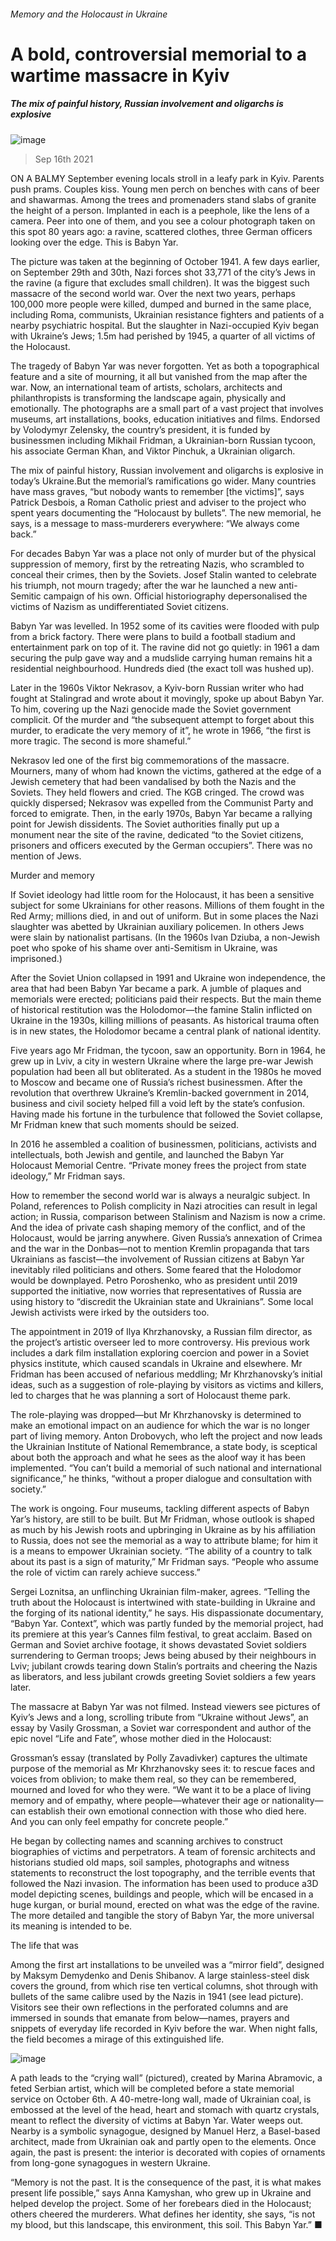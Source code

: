 ###### Memory and the Holocaust in Ukraine
# A bold, controversial memorial to a wartime massacre in Kyiv 
##### The mix of painful history, Russian involvement and oligarchs is explosive 
![image](images/20210918_BKP001_0.jpg) 
> Sep 16th 2021 
ON A BALMY September evening locals stroll in a leafy park in Kyiv. Parents push prams. Couples kiss. Young men perch on benches with cans of beer and shawarmas. Among the trees and promenaders stand slabs of granite the height of a person. Implanted in each is a peephole, like the lens of a camera. Peer into one of them, and you see a colour photograph taken on this spot 80 years ago: a ravine, scattered clothes, three German officers looking over the edge. This is Babyn Yar.
The picture was taken at the beginning of October 1941. A few days earlier, on September 29th and 30th, Nazi forces shot 33,771 of the city’s Jews in the ravine (a figure that excludes small children). It was the biggest such massacre of the second world war. Over the next two years, perhaps 100,000 more people were killed, dumped and burned in the same place, including Roma, communists, Ukrainian resistance fighters and patients of a nearby psychiatric hospital. But the slaughter in Nazi-occupied Kyiv began with Ukraine’s Jews; 1.5m had perished by 1945, a quarter of all victims of the Holocaust.

The tragedy of Babyn Yar was never forgotten. Yet as both a topographical feature and a site of mourning, it all but vanished from the map after the war. Now, an international team of artists, scholars, architects and philanthropists is transforming the landscape again, physically and emotionally. The photographs are a small part of a vast project that involves museums, art installations, books, education initiatives and films. Endorsed by Volodymyr Zelensky, the country’s president, it is funded by businessmen including Mikhail Fridman, a Ukrainian-born Russian tycoon, his associate German Khan, and Viktor Pinchuk, a Ukrainian oligarch.
The mix of painful history, Russian involvement and oligarchs is explosive in today’s Ukraine.But the memorial’s ramifications go wider. Many countries have mass graves, “but nobody wants to remember [the victims]”, says Patrick Desbois, a Roman Catholic priest and adviser to the project who spent years documenting the “Holocaust by bullets”. The new memorial, he says, is a message to mass-murderers everywhere: “We always come back.”
For decades Babyn Yar was a place not only of murder but of the physical suppression of memory, first by the retreating Nazis, who scrambled to conceal their crimes, then by the Soviets. Josef Stalin wanted to celebrate his triumph, not mourn tragedy; after the war he launched a new anti-Semitic campaign of his own. Official historiography depersonalised the victims of Nazism as undifferentiated Soviet citizens.
Babyn Yar was levelled. In 1952 some of its cavities were flooded with pulp from a brick factory. There were plans to build a football stadium and entertainment park on top of it. The ravine did not go quietly: in 1961 a dam securing the pulp gave way and a mudslide carrying human remains hit a residential neighbourhood. Hundreds died (the exact toll was hushed up).
Later in the 1960s Viktor Nekrasov, a Kyiv-born Russian writer who had fought at Stalingrad and wrote about it movingly, spoke up about Babyn Yar. To him, covering up the Nazi genocide made the Soviet government complicit. Of the murder and “the subsequent attempt to forget about this murder, to eradicate the very memory of it”, he wrote in 1966, “the first is more tragic. The second is more shameful.”
Nekrasov led one of the first big commemorations of the massacre. Mourners, many of whom had known the victims, gathered at the edge of a Jewish cemetery that had been vandalised by both the Nazis and the Soviets. They held flowers and cried. The KGB cringed. The crowd was quickly dispersed; Nekrasov was expelled from the Communist Party and forced to emigrate. Then, in the early 1970s, Babyn Yar became a rallying point for Jewish dissidents. The Soviet authorities finally put up a monument near the site of the ravine, dedicated “to the Soviet citizens, prisoners and officers executed by the German occupiers”. There was no mention of Jews.
Murder and memory
If Soviet ideology had little room for the Holocaust, it has been a sensitive subject for some Ukrainians for other reasons. Millions of them fought in the Red Army; millions died, in and out of uniform. But in some places the Nazi slaughter was abetted by Ukrainian auxiliary policemen. In others Jews were slain by nationalist partisans. (In the 1960s Ivan Dziuba, a non-Jewish poet who spoke of his shame over anti-Semitism in Ukraine, was imprisoned.)
After the Soviet Union collapsed in 1991 and Ukraine won independence, the area that had been Babyn Yar became a park. A jumble of plaques and memorials were erected; politicians paid their respects. But the main theme of historical restitution was the Holodomor—the famine Stalin inflicted on Ukraine in the 1930s, killing millions of peasants. As historical trauma often is in new states, the Holodomor became a central plank of national identity.
Five years ago Mr Fridman, the tycoon, saw an opportunity. Born in 1964, he grew up in Lviv, a city in western Ukraine where the large pre-war Jewish population had been all but obliterated. As a student in the 1980s he moved to Moscow and became one of Russia’s richest businessmen. After the revolution that overthrew Ukraine’s Kremlin-backed government in 2014, business and civil society helped fill a void left by the state’s confusion. Having made his fortune in the turbulence that followed the Soviet collapse, Mr Fridman knew that such moments should be seized.
In 2016 he assembled a coalition of businessmen, politicians, activists and intellectuals, both Jewish and gentile, and launched the Babyn Yar Holocaust Memorial Centre. “Private money frees the project from state ideology,” Mr Fridman says.
How to remember the second world war is always a neuralgic subject. In Poland, references to Polish complicity in Nazi atrocities can result in legal action; in Russia, comparison between Stalinism and Nazism is now a crime. And the idea of private cash shaping memory of the conflict, and of the Holocaust, would be jarring anywhere. Given Russia’s annexation of Crimea and the war in the Donbas—not to mention Kremlin propaganda that tars Ukrainians as fascist—the involvement of Russian citizens at Babyn Yar inevitably riled politicians and others. Some feared that the Holodomor would be downplayed. Petro Poroshenko, who as president until 2019 supported the initiative, now worries that representatives of Russia are using history to “discredit the Ukrainian state and Ukrainians”. Some local Jewish activists were irked by the outsiders too.
The appointment in 2019 of Ilya Khrzhanovsky, a Russian film director, as the project’s artistic overseer led to more controversy. His previous work includes a dark film installation exploring coercion and power in a Soviet physics institute, which caused scandals in Ukraine and elsewhere. Mr Fridman has been accused of nefarious meddling; Mr Khrzhanovsky’s initial ideas, such as a suggestion of role-playing by visitors as victims and killers, led to charges that he was planning a sort of Holocaust theme park.
The role-playing was dropped—but Mr Khrzhanovsky is determined to make an emotional impact on an audience for which the war is no longer part of living memory. Anton Drobovych, who left the project and now leads the Ukrainian Institute of National Remembrance, a state body, is sceptical about both the approach and what he sees as the aloof way it has been implemented. “You can’t build a memorial of such national and international significance,” he thinks, “without a proper dialogue and consultation with society.”
The work is ongoing. Four museums, tackling different aspects of Babyn Yar’s history, are still to be built. But Mr Fridman, whose outlook is shaped as much by his Jewish roots and upbringing in Ukraine as by his affiliation to Russia, does not see the memorial as a way to attribute blame; for him it is a means to empower Ukrainian society. “The ability of a country to talk about its past is a sign of maturity,” Mr Fridman says. “People who assume the role of victim can rarely achieve success.”
Sergei Loznitsa, an unflinching Ukrainian film-maker, agrees. “Telling the truth about the Holocaust is intertwined with state-building in Ukraine and the forging of its national identity,” he says. His dispassionate documentary, “Babyn Yar. Context”, which was partly funded by the memorial project, had its premiere at this year’s Cannes film festival, to great acclaim. Based on German and Soviet archive footage, it shows devastated Soviet soldiers surrendering to German troops; Jews being abused by their neighbours in Lviv; jubilant crowds tearing down Stalin’s portraits and cheering the Nazis as liberators, and less jubilant crowds greeting Soviet soldiers a few years later.
The massacre at Babyn Yar was not filmed. Instead viewers see pictures of Kyiv’s Jews and a long, scrolling tribute from “Ukraine without Jews”, an essay by Vasily Grossman, a Soviet war correspondent and author of the epic novel “Life and Fate”, whose mother died in the Holocaust:

Grossman’s essay (translated by Polly Zavadivker) captures the ultimate purpose of the memorial as Mr Khrzhanovsky sees it: to rescue faces and voices from oblivion; to make them real, so they can be remembered, mourned and loved for who they were. “We want it to be a place of living memory and of empathy, where people—whatever their age or nationality—can establish their own emotional connection with those who died here. And you can only feel empathy for concrete people.”
He began by collecting names and scanning archives to construct biographies of victims and perpetrators. A team of forensic architects and historians studied old maps, soil samples, photographs and witness statements to reconstruct the lost topography, and the terrible events that followed the Nazi invasion. The information has been used to produce a3D model depicting scenes, buildings and people, which will be encased in a huge kurgan, or burial mound, erected on what was the edge of the ravine. The more detailed and tangible the story of Babyn Yar, the more universal its meaning is intended to be.
The life that was
Among the first art installations to be unveiled was a “mirror field”, designed by Maksym Demydenko and Denis Shibanov. A large stainless-steel disk covers the ground, from which rise ten vertical columns, shot through with bullets of the same calibre used by the Nazis in 1941 (see lead picture). Visitors see their own reflections in the perforated columns and are immersed in sounds that emanate from below—names, prayers and snippets of everyday life recorded in Kyiv before the war. When night falls, the field becomes a mirage of this extinguished life.
![image](images/20210918_BKP002_0.jpg) 

A path leads to the “crying wall” (pictured), created by Marina Abramovic, a feted Serbian artist, which will be completed before a state memorial service on October 6th. A 40-metre-long wall, made of Ukrainian coal, is embossed at the level of the head, heart and stomach with quartz crystals, meant to reflect the diversity of victims at Babyn Yar. Water weeps out. Nearby is a symbolic synagogue, designed by Manuel Herz, a Basel-based architect, made from Ukrainian oak and partly open to the elements. Once again, the past is present: the interior is decorated with copies of ornaments from long-gone synagogues in western Ukraine.
“Memory is not the past. It is the consequence of the past, it is what makes present life possible,” says Anna Kamyshan, who grew up in Ukraine and helped develop the project. Some of her forebears died in the Holocaust; others cheered the murderers. What defines her identity, she says, “is not my blood, but this landscape, this environment, this soil. This Babyn Yar.” ■
